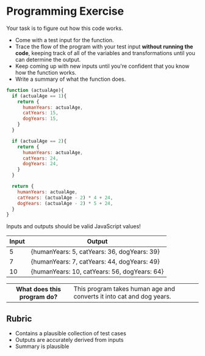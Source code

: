 # Programming Exercise

Your task is to figure out how this code works.

* Come with a test input for the function.
* Trace the flow of the program with your test input **without running the code**, keeping track of all of the variables and transformations until you can determine the output.
* Keep coming up with new inputs until you're confident that you know how the function works.
* Write a summary of what the function does.

```js
function (actualAge){
  if (actualAge == 1){
    return {
      humanYears: actualAge,
      catYears: 15,
      dogYears: 15,
    }
  }

  if (actualAge == 2){
    return {
      humanYears: actualAge,
      catYears: 24,
      dogYears: 24,
    }
  }

  return {
    humanYears: actualAge,
    catYears: (actualAge - 2) * 4 + 24,
    dogYears: (actualAge - 2) * 5 + 24,
  }
}
```

Inputs and outputs should be valid JavaScript values!

| Input | Output |
| ----- | ------ |
|   5   | {humanYears: 5, catYears: 36, dogYears: 39}  | 
|   7   | {humanYears: 7, catYears: 44, dogYears: 49}  | 
|  10   | {humanYears: 10, catYears: 56, dogYears: 64} | 

<table>
  <tr>
    <th>What does this program do?</th>
    <td>This program takes human age and converts it into cat and dog years.</td>
  </tr>
</table>

## Rubric

* Contains a plausible collection of test cases
* Outputs are accurately derived from inputs
* Summary is plausible
